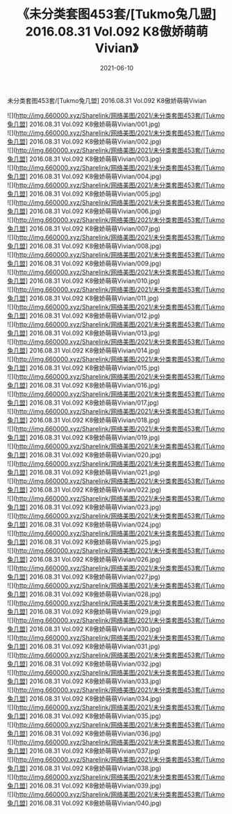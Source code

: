 ﻿---
layout: post
title:  《未分类套图453套/[Tukmo兔几盟] 2016.08.31 Vol.092 K8傲娇萌萌Vivian》
date:   2021-06-10
img: http://img.660000.xyz/Sharelink/网络美图/2021/未分类套图453套/[Tukmo兔几盟] 2016.08.31 Vol.092 K8傲娇萌萌Vivian/000.jpg
categories: [美女, 清纯, 唯美]
---

未分类套图453套/[Tukmo兔几盟] 2016.08.31 Vol.092 K8傲娇萌萌Vivian

 ![](http://img.660000.xyz/Sharelink/网络美图/2021/未分类套图453套/[Tukmo兔几盟] 2016.08.31 Vol.092 K8傲娇萌萌Vivian/001.jpg) <br>![](http://img.660000.xyz/Sharelink/网络美图/2021/未分类套图453套/[Tukmo兔几盟] 2016.08.31 Vol.092 K8傲娇萌萌Vivian/002.jpg) <br>![](http://img.660000.xyz/Sharelink/网络美图/2021/未分类套图453套/[Tukmo兔几盟] 2016.08.31 Vol.092 K8傲娇萌萌Vivian/003.jpg) <br>![](http://img.660000.xyz/Sharelink/网络美图/2021/未分类套图453套/[Tukmo兔几盟] 2016.08.31 Vol.092 K8傲娇萌萌Vivian/004.jpg) <br>![](http://img.660000.xyz/Sharelink/网络美图/2021/未分类套图453套/[Tukmo兔几盟] 2016.08.31 Vol.092 K8傲娇萌萌Vivian/005.jpg) <br>![](http://img.660000.xyz/Sharelink/网络美图/2021/未分类套图453套/[Tukmo兔几盟] 2016.08.31 Vol.092 K8傲娇萌萌Vivian/006.jpg) <br>![](http://img.660000.xyz/Sharelink/网络美图/2021/未分类套图453套/[Tukmo兔几盟] 2016.08.31 Vol.092 K8傲娇萌萌Vivian/007.jpg) <br>![](http://img.660000.xyz/Sharelink/网络美图/2021/未分类套图453套/[Tukmo兔几盟] 2016.08.31 Vol.092 K8傲娇萌萌Vivian/008.jpg) <br>![](http://img.660000.xyz/Sharelink/网络美图/2021/未分类套图453套/[Tukmo兔几盟] 2016.08.31 Vol.092 K8傲娇萌萌Vivian/009.jpg) <br>![](http://img.660000.xyz/Sharelink/网络美图/2021/未分类套图453套/[Tukmo兔几盟] 2016.08.31 Vol.092 K8傲娇萌萌Vivian/010.jpg) <br>![](http://img.660000.xyz/Sharelink/网络美图/2021/未分类套图453套/[Tukmo兔几盟] 2016.08.31 Vol.092 K8傲娇萌萌Vivian/011.jpg) <br>![](http://img.660000.xyz/Sharelink/网络美图/2021/未分类套图453套/[Tukmo兔几盟] 2016.08.31 Vol.092 K8傲娇萌萌Vivian/012.jpg) <br>![](http://img.660000.xyz/Sharelink/网络美图/2021/未分类套图453套/[Tukmo兔几盟] 2016.08.31 Vol.092 K8傲娇萌萌Vivian/013.jpg) <br>![](http://img.660000.xyz/Sharelink/网络美图/2021/未分类套图453套/[Tukmo兔几盟] 2016.08.31 Vol.092 K8傲娇萌萌Vivian/014.jpg) <br>![](http://img.660000.xyz/Sharelink/网络美图/2021/未分类套图453套/[Tukmo兔几盟] 2016.08.31 Vol.092 K8傲娇萌萌Vivian/015.jpg) <br>![](http://img.660000.xyz/Sharelink/网络美图/2021/未分类套图453套/[Tukmo兔几盟] 2016.08.31 Vol.092 K8傲娇萌萌Vivian/016.jpg) <br>![](http://img.660000.xyz/Sharelink/网络美图/2021/未分类套图453套/[Tukmo兔几盟] 2016.08.31 Vol.092 K8傲娇萌萌Vivian/017.jpg) <br>![](http://img.660000.xyz/Sharelink/网络美图/2021/未分类套图453套/[Tukmo兔几盟] 2016.08.31 Vol.092 K8傲娇萌萌Vivian/018.jpg) <br>![](http://img.660000.xyz/Sharelink/网络美图/2021/未分类套图453套/[Tukmo兔几盟] 2016.08.31 Vol.092 K8傲娇萌萌Vivian/019.jpg) <br>![](http://img.660000.xyz/Sharelink/网络美图/2021/未分类套图453套/[Tukmo兔几盟] 2016.08.31 Vol.092 K8傲娇萌萌Vivian/020.jpg) <br>![](http://img.660000.xyz/Sharelink/网络美图/2021/未分类套图453套/[Tukmo兔几盟] 2016.08.31 Vol.092 K8傲娇萌萌Vivian/021.jpg) <br>![](http://img.660000.xyz/Sharelink/网络美图/2021/未分类套图453套/[Tukmo兔几盟] 2016.08.31 Vol.092 K8傲娇萌萌Vivian/022.jpg) <br>![](http://img.660000.xyz/Sharelink/网络美图/2021/未分类套图453套/[Tukmo兔几盟] 2016.08.31 Vol.092 K8傲娇萌萌Vivian/023.jpg) <br>![](http://img.660000.xyz/Sharelink/网络美图/2021/未分类套图453套/[Tukmo兔几盟] 2016.08.31 Vol.092 K8傲娇萌萌Vivian/024.jpg) <br>![](http://img.660000.xyz/Sharelink/网络美图/2021/未分类套图453套/[Tukmo兔几盟] 2016.08.31 Vol.092 K8傲娇萌萌Vivian/025.jpg) <br>![](http://img.660000.xyz/Sharelink/网络美图/2021/未分类套图453套/[Tukmo兔几盟] 2016.08.31 Vol.092 K8傲娇萌萌Vivian/026.jpg) <br>![](http://img.660000.xyz/Sharelink/网络美图/2021/未分类套图453套/[Tukmo兔几盟] 2016.08.31 Vol.092 K8傲娇萌萌Vivian/027.jpg) <br>![](http://img.660000.xyz/Sharelink/网络美图/2021/未分类套图453套/[Tukmo兔几盟] 2016.08.31 Vol.092 K8傲娇萌萌Vivian/028.jpg) <br>![](http://img.660000.xyz/Sharelink/网络美图/2021/未分类套图453套/[Tukmo兔几盟] 2016.08.31 Vol.092 K8傲娇萌萌Vivian/029.jpg) <br>![](http://img.660000.xyz/Sharelink/网络美图/2021/未分类套图453套/[Tukmo兔几盟] 2016.08.31 Vol.092 K8傲娇萌萌Vivian/030.jpg) <br>![](http://img.660000.xyz/Sharelink/网络美图/2021/未分类套图453套/[Tukmo兔几盟] 2016.08.31 Vol.092 K8傲娇萌萌Vivian/031.jpg) <br>![](http://img.660000.xyz/Sharelink/网络美图/2021/未分类套图453套/[Tukmo兔几盟] 2016.08.31 Vol.092 K8傲娇萌萌Vivian/032.jpg) <br>![](http://img.660000.xyz/Sharelink/网络美图/2021/未分类套图453套/[Tukmo兔几盟] 2016.08.31 Vol.092 K8傲娇萌萌Vivian/033.jpg) <br>![](http://img.660000.xyz/Sharelink/网络美图/2021/未分类套图453套/[Tukmo兔几盟] 2016.08.31 Vol.092 K8傲娇萌萌Vivian/034.jpg) <br>![](http://img.660000.xyz/Sharelink/网络美图/2021/未分类套图453套/[Tukmo兔几盟] 2016.08.31 Vol.092 K8傲娇萌萌Vivian/035.jpg) <br>![](http://img.660000.xyz/Sharelink/网络美图/2021/未分类套图453套/[Tukmo兔几盟] 2016.08.31 Vol.092 K8傲娇萌萌Vivian/036.jpg) <br>![](http://img.660000.xyz/Sharelink/网络美图/2021/未分类套图453套/[Tukmo兔几盟] 2016.08.31 Vol.092 K8傲娇萌萌Vivian/037.jpg) <br>![](http://img.660000.xyz/Sharelink/网络美图/2021/未分类套图453套/[Tukmo兔几盟] 2016.08.31 Vol.092 K8傲娇萌萌Vivian/038.jpg) <br>![](http://img.660000.xyz/Sharelink/网络美图/2021/未分类套图453套/[Tukmo兔几盟] 2016.08.31 Vol.092 K8傲娇萌萌Vivian/039.jpg) <br>![](http://img.660000.xyz/Sharelink/网络美图/2021/未分类套图453套/[Tukmo兔几盟] 2016.08.31 Vol.092 K8傲娇萌萌Vivian/040.jpg) <br>